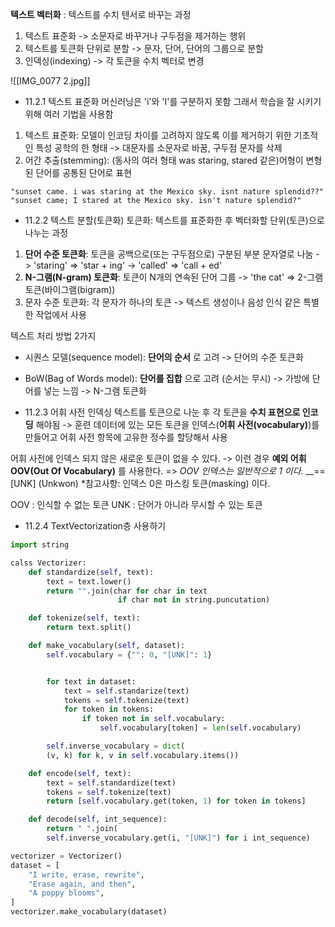 __텍스트 벡터화__ : 텍스트를 수치 텐서로 바꾸는 과정
1. 텍스트 표준화
		-> 소문자로 바꾸거나 구두점을 제거하는 행위
2. 텍스트를 토큰화 단위로 분할
		->  문자, 단어, 단어의 그룹으로 분할
3. 인덱싱(indexing)
		-> 각 토큰을 수치 벡터로 변경

![[IMG_0077 2.jpg]]

- 11.2.1 텍스트 표준화
머신러닝은 'i'와 'I'를 구분하지 못함 그래서 학습을 잘 시키기 위해 여러 기법을 사용함
1. 텍스트 표준화: 모델이 인코딩 차이를 고려하지 않도록 이를 제거하기 위한 기초적인 특성 공학의 한 형태
	-> 대문자를 소문자로 바꿈, 구두점 문자를 삭제
2. 어간 추출(stemming): (동사의 여러 형태 was staring, stared 같은)어형이 변형된 단어를 공통된 단어로 표현
```
"sunset came. i was staring at the Mexico sky. isnt nature splendid??"
"sunset came; I stared at the Mexico sky. isn't nature splendid?"
```

- 11.2.2 텍스트 분할(토큰화)
토큰화: 텍스트를 표준화한 후 벡터화할 단위(토큰)으로 나누는 과정

1. __단어 수준 토큰화__: 토큰을 공백으로(또는 구두점으로) 구분된 부분 문자열로 나눔
	-> 'staring' => 'star + ing'
	-> 'called'   => 'call + ed'
2. __N-그램(N-gram) 토큰화__: 토큰이 N개의 연속된 단어 그룹
	-> 'the cat' => 2-그램 토큰(바이그램(bigram))
3. 문자 수준 토큰화: 각 문자가 하나의 토큰
	-> 텍스트 생성이나 음성 인식 같은 특별한 작업에서 사용

텍스트 처리 방법 2가지
- 시퀀스 모델(sequence model): __단어의 순서__ 로 고려
		-> 단어의 수준 토큰화
- BoW(Bag of Words model): __단어를 집합__ 으로 고려 (순서는 무시)
		-> 가방에 단어를 넣는 느낌
		-> N-그램 토큰화

- 11.2.3 어휘 사전 인덱싱
텍스트를 토큰으로 나눈 후 각 토큰을 __수치 표현으로 인코딩__ 해야됨
-> 훈련 데이터에 있는 모든 토큰을 인덱스(__어휘 사전(vocabulary)__)를 만들어고 어휘 사전 항목에 고유한 정수를 할당해서 사용

어휘 사전에 인덱스 되지 않은 새로운 토큰이 없을 수 있다.
-> 이런 경우 __예외 어휘 OOV(Out Of Vocabulary)__ 를 사용한다. => *OOV 인덱스는 일반적으로 1 이다.*
			__== [UNK] (Unkwon)
*참고사항:  인덱스 0은 마스킹 토큰(masking) 이다.

OOV : 인식할 수 없는 토큰
UNK : 단어가 아니라 무시할 수 있는 토큰

- 11.2.4 TextVectorization층 사용하기

```python
import string

calss Vectorizer:
	def standardize(self, text):
		text = text.lower()
		return "".join(char for char in text
						if char not in string.puncutation)

	def tokenize(self, text):
		return text.split()

	def make_vocabulary(self, dataset):
		self.vocabulary = {"": 0, "[UNK]": 1}


		for text in dataset:
			text = self.standarize(text)
			tokens = self.tokenize(text)
			for token in tokens:
				if token not in self.vocabulary:
					self.vocabulary[token] = len(self.vocabulary)

		self.inverse_vocabulary = dict(
		(v, k) for k, v in self.vocabulary.items())

	def encode(self, text):
		text = self.standardize(text)
		tokens = self.tokenize(text)
		return [self.vocabulary.get(token, 1) for token in tokens]

	def decode(self, int_sequence):
		return " ".join(
		self.inverse_vocabulary.get(i, "[UNK]") for i int_sequence)

vectorizer = Vectorizer()
dataset = [
	"I write, erase, rewrite",
	"Erase again, and then",
	"A poppy blooms",
]
vectorizer.make_vocabulary(dataset)
```





